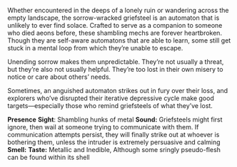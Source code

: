 Whether encountered in the deeps of a lonely ruin or wandering across the empty landscape, the sorrow-wracked griefsteel is an automaton that is unlikely to ever find solace. Crafted to serve as a companion to someone who died aeons before, these shambling mechs are forever
heartbroken. Though they are self-aware automatons that are able to learn, some still get stuck in a mental loop from which they’re unable to escape.

Unending sorrow makes them unpredictable. They’re not usually a threat, but they’re also not usually helpful. They’re too lost in their own misery to notice or care about others’ needs.

Sometimes, an anguished automaton strikes out in fury over their loss, and explorers who’ve disrupted their iterative depressive cycle make good targets—especially those who remind
griefsteels of what they’ve lost.

**Presence**
**Sight**: Shambling hunks of metal
**Sound:** Griefsteels might first ignore, then wail at someone trying to communicate with
them. If communication attempts persist, they will finally strike out at whoever is bothering
them, unless the intruder is extremely persuasive and calming
**Smell:** 
**Taste:** Metallic and Inedible, Although some sringly pseudo-flesh can be found within its shell